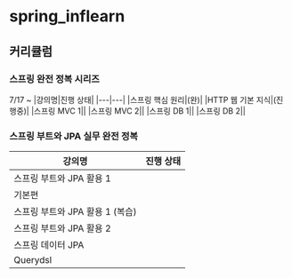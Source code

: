 # spring_inflearn
## 커리큘럼
### 스프링 완전 정복 시리즈
7/17 ~
|강의명|진행 상태|
|---|---|
|스프링 핵심 원리|(완)|
|HTTP 웹 기본 지식|(진행중)|
|스프링 MVC 1||
|스프링 MVC 2||
|스프링 DB 1||
|스프링 DB 2||
### 스프링 부트와 JPA 실무 완전 정복
|강의명|진행 상태|
|--|--|
|스프링 부트와 JPA 활용 1||
|기본편||
|스프링 부트와 JPA 활용 1 (복습)||
|스프링 부트와 JPA 활용 2||
|스프링 데이터 JPA||
|Querydsl||

